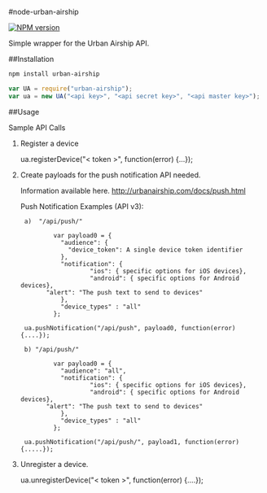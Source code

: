 #node-urban-airship

[![NPM version](https://badge.fury.io/js/urban-airship.png)](http://badge.fury.io/js/urban-airship)

Simple wrapper for the Urban Airship API.

##Installation

```sh
npm install urban-airship
```

```javascript
var UA = require("urban-airship");
var ua = new UA("<api key>", "<api secret key>", "<api master key>");
```

##Usage

Sample API Calls

1. Register a device

	ua.registerDevice("< token >", function(error) {...});

2. Create payloads for the push notification API needed.

	Information available here.
	http://urbanairship.com/docs/push.html

	Push Notification Examples (API v3): 

		a)	"/api/push/"

                var payload0 = {
                  "audience": {
                    "device_token": A single device token identifier
                  },
                  "notification": {
                          "ios": { specific options for iOS devices},
                          "android": { specific options for Android devices},
			  "alert": "The push text to send to devices"
                  },
                  "device_types" : "all"
                };

		ua.pushNotification("/api/push", payload0, function(error) {....});

		b) "/api/push/"

                var payload0 = {
                  "audience": "all",
                  "notification": {
                          "ios": { specific options for iOS devices},
                          "android": { specific options for Android devices},
			  "alert": "The push text to send to devices"
                  },
                  "device_types" : "all"
                };

		ua.pushNotification("/api/push/", payload1, function(error) {.....});

3. Unregister a device.

	ua.unregisterDevice("< token >", function(error) {....});




